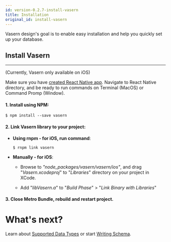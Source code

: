 ```yaml
---
id: version-0.2.7-install-vasern
title: Installation
original_id: install-vasern
---
```


Vasern design's goal is to enable easy installation and help you quickly set up your database.


## Install Vasern

---

(Currently, Vasern only available on iOS)

Make sure you have [created React Native app](https://facebook.github.io/react-native/docs/getting-started.html). Navigate to React Native directory, and be ready to run commands on Terminal (MacOS) or Command Promp (Window).

#### 1. Install using NPM:

```ssh
$ npm install --save vasern
```

#### 2. Link Vasern library to your project:

- **Using rnpm - for iOS, run command**:

    ```ssh
    $ rnpm link vasern
    ```

- **Manually - for iOS**:

    - Browse to _"node_packages/vasern/vasern/ios"_, and drag "_Vasern.xcodeproj_" to "_Libraries_" directory on your project in XCode.

    - Add "_libVasern.a_" to "_Build Phase_" > "_Link Binary with Libraries_"


#### 3. Close Metro Bundle, rebuild and restart project.

# What's next?

Learn about [Supported Data Types](supported-data-types.md) or start [Writing Schema](write-schema.md).
